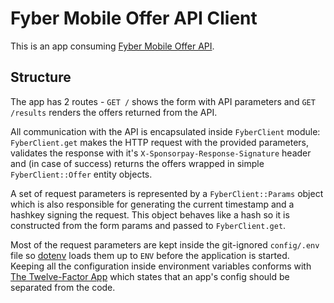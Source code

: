 # Fyber Mobile Offer API Client

This is an app consuming [Fyber Mobile Offer API](http://developer.fyber.com/content/ios/offer-wall/offer-api/).

## Structure

The app has 2 routes - `GET /` shows the form with API parameters
and `GET /results` renders the offers returned from the API.

All communication with the API is encapsulated inside `FyberClient` module:
`FyberClient.get` makes the HTTP request with the provided parameters,
validates the response with it's `X-Sponsorpay-Response-Signature`
header and (in case of success) returns the offers wrapped in simple
`FyberClient::Offer` entity objects.

A set of request parameters is represented by a `FyberClient::Params`
object which is also responsible for generating the current timestamp
and a hashkey signing the request. This object behaves like a hash so
it is constructed from the form params and passed to `FyberClient.get`.

Most of the request parameters are kept inside the git-ignored `config/.env`
file so [dotenv](https://github.com/bkeepers/dotenv) loads them up
to `ENV` before the application is started. Keeping all the configuration
inside environment variables conforms with
[The Twelve-Factor App](http://12factor.net/config) which states that
an app's config should be separated from the code.
